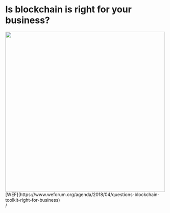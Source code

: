 # Is blockchain is right for your business?

<div>
  <img border="rounded" src="/wef-blockchain.png" width="500">
  [WEF](https://www.weforum.org/agenda/2018/04/questions-blockchain-toolkit-right-for-business)
</div>

<div class="absolute right-5px bottom-5px">
<SlideCurrentNo /> / <SlidesTotal />
</div>